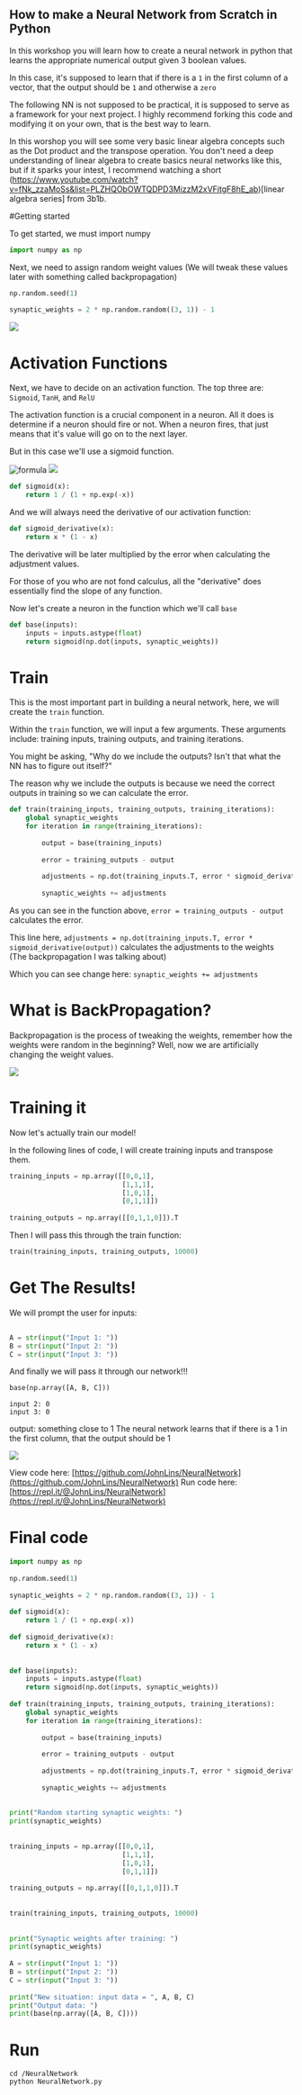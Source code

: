 ## How to make a Neural Network from Scratch in Python
 
In this workshop you will learn how to create a neural network in python that learns the appropriate numerical output given 3 boolean values.

In this case, it's supposed to learn that if there is a `1` in the first column of a vector, that the output should be `1` and otherwise a `zero`

The following NN is not supposed to be practical, it is supposed to serve as a framework for your next project. I highly recommend forking this code and modifying it on your own, that is the best way to learn.



In this worshop you will see some very basic linear algebra concepts such as the Dot product and the transpose operation. You don't need a deep understanding of linear algebra to create basics neural networks like this, but if it sparks your intest, I recommend watching a short (https://www.youtube.com/watch?v=fNk_zzaMoSs&list=PLZHQObOWTQDPD3MizzM2xVFitgF8hE_ab)[linear algebra series] from 3b1b.

#Getting started
 
To get started, we must import numpy
```python
import numpy as np
```
Next, we need to assign random weight values (We will tweak these values later with something called backpropagation)
```python
np.random.seed(1)
 
synaptic_weights = 2 * np.random.random((3, 1)) - 1
```

<img src="img/weights.png"/>

# Activation Functions
 
Next, we have to decide on an activation function. The top three are: `Sigmoid`, `TanH`, and `RelU`

The activation function is a crucial component in a neuron. All it does is determine if a neuron should fire or not. When a neuron fires, that just means that it's value will go on to the next layer.
 
But in this case we'll use a sigmoid function.

![formula](https://render.githubusercontent.com/render/math?math=\frac{\mathrm{1}}{\mathrm{1}+e^{-x}})
<img src="sigmoid.png"/>


```python
def sigmoid(x):
    return 1 / (1 + np.exp(-x))
```
 
And we will always need the derivative of our activation function:
```python
def sigmoid_derivative(x):
    return x * (1 - x)
```
The derivative will be later multiplied by the error when calculating the adjustment values.

For those of you who are not fond calculus, all the "derivative" does essentially find the slope of any function.
 
Now let's create a neuron in the function which we'll call `base`
```python
def base(inputs):
    inputs = inputs.astype(float) 
    return sigmoid(np.dot(inputs, synaptic_weights))
```
 
# Train
This is the most important part in building a neural network, here, we will create the `train` function.
 
Within the `train` function, we will input a few arguments. These arguments include: training inputs, training outputs, and training iterations.
 
You might be asking, "Why do we include the outputs? Isn't that what the NN has to figure out itself?" 
 
The reason why we include the outputs is because we need the correct outputs in training so we can calculate the error.
 
 
```python
def train(training_inputs, training_outputs, training_iterations):
    global synaptic_weights
    for iteration in range(training_iterations):
        
        output = base(training_inputs)
        
        error = training_outputs - output
        
        adjustments = np.dot(training_inputs.T, error * sigmoid_derivative(output))
 
        synaptic_weights += adjustments
```
 
As you can see in the function above, `error = training_outputs - output ` calculates the error.
 
This line here, `adjustments = np.dot(training_inputs.T, error * sigmoid_derivative(output))` calculates the adjustments to the weights (The backpropagation I was talking about)
 
Which you can see change here: `synaptic_weights += adjustments`

# What is BackPropagation?
Backpropagation is the process of tweaking the weights, remember how the weights were random in the beginning? Well, now we are artificially changing the weight values.

<img src="img/backprop.png"/>
 
 
# Training it
Now let's actually train our model!
 
In the following lines of code, I will create training inputs and transpose them.
 
```python
training_inputs = np.array([[0,0,1],
                            [1,1,1],
                            [1,0,1],
                            [0,1,1]])
 
training_outputs = np.array([[0,1,1,0]]).T
```
 
Then I will pass this through the train function:
```python
train(training_inputs, training_outputs, 10000)
```
 
# Get The Results!
 
We will prompt the user for inputs:
```python
 
A = str(input("Input 1: "))
B = str(input("Input 2: "))
C = str(input("Input 3: "))
```
 
And finally we will pass it through our network!!!
```python
base(np.array([A, B, C]))
```
 
```input 1: 1
input 2: 0
input 3: 0
```
output:
something close to 1
The neural network learns that if there is a 1 in the first column, that the output should be 1
 
<img src="img/screenshot.png">
 
 
View code here: [https://github.com/JohnLins/NeuralNetwork](https://github.com/JohnLins/NeuralNetwork)
Run code here: [https://repl.it/@JohnLins/NeuralNetwork](https://repl.it/@JohnLins/NeuralNetwork)
 
# Final code
```python
import numpy as np
 
np.random.seed(1)
 
synaptic_weights = 2 * np.random.random((3, 1)) - 1
 
def sigmoid(x):
    return 1 / (1 + np.exp(-x))
 
def sigmoid_derivative(x):
    return x * (1 - x)
 
 
def base(inputs):
    inputs = inputs.astype(float) 
    return sigmoid(np.dot(inputs, synaptic_weights))
 
def train(training_inputs, training_outputs, training_iterations):
    global synaptic_weights
    for iteration in range(training_iterations):
        
        output = base(training_inputs)
        
        error = training_outputs - output
        
        adjustments = np.dot(training_inputs.T, error * sigmoid_derivative(output))
 
        synaptic_weights += adjustments
 
 
print("Random starting synaptic weights: ")
print(synaptic_weights)
 
 
training_inputs = np.array([[0,0,1],
                            [1,1,1],
                            [1,0,1],
                            [0,1,1]])
 
training_outputs = np.array([[0,1,1,0]]).T
 
  
train(training_inputs, training_outputs, 10000)
 
 
print("Synaptic weights after training: ")
print(synaptic_weights)
 
A = str(input("Input 1: "))
B = str(input("Input 2: "))
C = str(input("Input 3: "))
    
print("New situation: input data = ", A, B, C)
print("Output data: ")
print(base(np.array([A, B, C])))
```



# Run
`cd /NeuralNetwork`
<br/>
`python NeuralNetwork.py`
